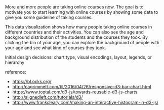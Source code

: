 #
More and more people are taking online courses now. The goal is to motivate you to start learning with online courses by showing some data to give you some guideline of taking courses. 

This data visualization shows how many people taking online courses in different countries and their activities. You can also see the age and background distribution of the students and the courses they took. By clicking the bin of your age, you can explore the background of people with your age and see what kind of courses they took. 


Initial design decisions:
chart type, visual encodings, layout, legends, or hierarchy

reference: 
* https://bl.ocks.org/
* http://cagrimmett.com/til/2016/04/26/responsive-d3-bar-chart.html
* https://www.toptal.com/d3-js/towards-reusable-d3-js-charts
* http://alignedleft.com/tutorials/d3/
* http://www.frankcleary.com/making-an-interactive-histogram-in-d3-js/
